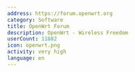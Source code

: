 ```yaml
---
address: https://forum.openwrt.org
category: Software
title: OpenWrt Forum
description: OpenWrt - Wireless Freedom
userCount: 11882
icon: openwrt.png
activity: very high
language: en
---
```

